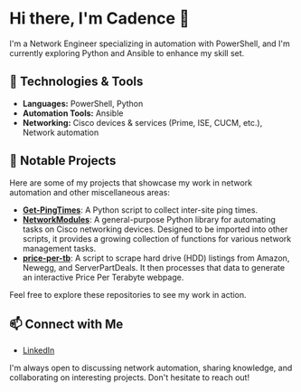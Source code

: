 # Hi there, I'm Cadence 👋

I'm a Network Engineer specializing in automation with PowerShell, and I'm currently exploring Python and Ansible to enhance my skill set.

## 🔧 Technologies & Tools

- **Languages:** PowerShell, Python
- **Automation Tools:** Ansible
- **Networking:** Cisco devices & services (Prime, ISE, CUCM, etc.), Network automation

## 📘 Notable Projects

Here are some of my projects that showcase my work in network automation and other miscellaneous areas:

- [**Get-PingTimes**](https://github.com/cadencejames/Get-PingTimes): A Python script to collect inter-site ping times.
- [**NetworkModules**](https://github.com/cadencejames/NetworkModules): A general-purpose Python library for automating tasks on Cisco networking devices. Designed to be imported into other scripts, it provides a growing collection of functions for various network management tasks.
- [**price-per-tb**](https://github.com/cadencejames/price-per-tb): A script to scrape hard drive (HDD) listings from Amazon, Newegg, and ServerPartDeals. It then processes that data to generate an interactive Price Per Terabyte webpage.

Feel free to explore these repositories to see my work in action.

## 📫 Connect with Me

- [LinkedIn](https://www.linkedin.com/in/cadence-james)

I'm always open to discussing network automation, sharing knowledge, and collaborating on interesting projects. Don't hesitate to reach out!
